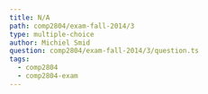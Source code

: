 ```yaml
---
title: N/A
path: comp2804/exam-fall-2014/3
type: multiple-choice
author: Michiel Smid
question: comp2804/exam-fall-2014/3/question.ts
tags:
  - comp2804
  - comp2804-exam
---
```


